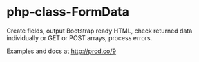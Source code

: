 # php-class-FormData
Create fields, output Bootstrap ready HTML, check returned data individually or GET or POST arrays, process errors.

Examples and docs at http://prcd.co/9
